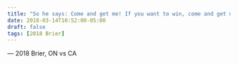```yaml
---
title: "So he says: Come and get me! If you want to win, come and get me!"
date: 2018-03-14T10:52:00-05:00
draft: false
tags: [2018 Brier]
---
```

— 2018 Brier, ON vs CA
<!--more--> 

